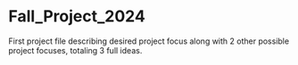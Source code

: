 # Fall_Project_2024
First project file describing desired project focus along with 2 other possible project focuses, totaling 3 full ideas.
